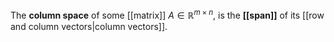 
The **column space** of some [[matrix]] $A\in \mathbb R^{m\times n}$, is the **[[span]]** of its [[row and column vectors|column vectors]].